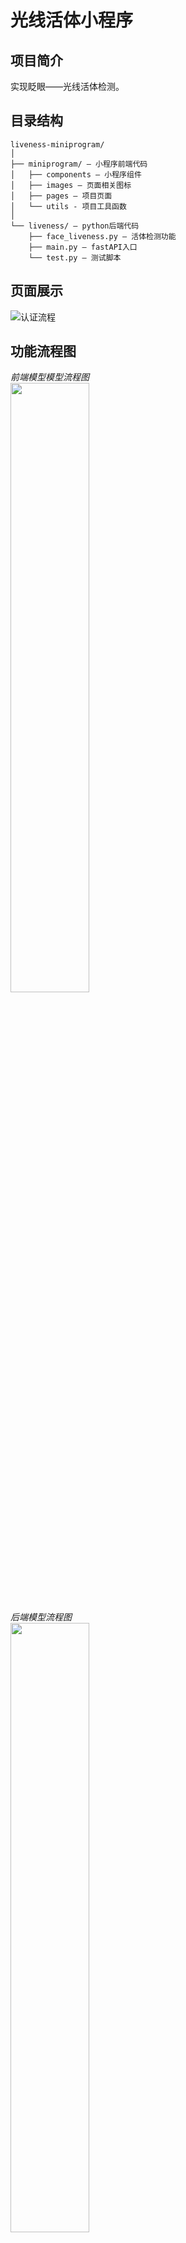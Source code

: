 # 光线活体小程序

## 项目简介

实现眨眼——光线活体检测。

## 目录结构
```
liveness-miniprogram/
│
├── miniprogram/ — 小程序前端代码
│   ├── components — 小程序组件 
│   ├── images — 页面相关图标
│   ├── pages — 项目页面
│   └── utils - 项目工具函数
│
└── liveness/ — python后端代码
    ├── face_liveness.py — 活体检测功能
    ├── main.py — fastAPI入口
    └── test.py — 测试脚本
```
## 页面展示
![认证流程](https://hckz-1259319636.cos.ap-guangzhou.myqcloud.com/imgs/blog/%E6%B4%BB%E4%BD%93%E5%B0%8F%E7%A8%8B%E5%BA%8F.png)

## 功能流程图
*前端模型模型流程图*  
<img src=https://hckz-1259319636.cos.ap-guangzhou.myqcloud.com/imgs/blog/%E6%B4%BB%E4%BD%93%E6%A3%80%E6%B5%8B%E5%89%8D%E7%AB%AF%E6%A8%A1%E5%9E%8B%E6%B5%81%E7%A8%8B%E5%9B%BE.png width=50% />

*后端模型流程图*  
<img src=https://hckz-1259319636.cos.ap-guangzhou.myqcloud.com/imgs/blog/%E6%B4%BB%E4%BD%93%E6%A3%80%E6%B5%8B%E5%90%8E%E7%AB%AF%E6%B5%81%E7%A8%8B%E5%9B%BE.png width=50% />

## 快速开始

要在本地运行光线活体小程序，请按照以下步骤操作：

1. 克隆仓库

   ```
   git clone https://github.com/MultiChen/liveness-miniprogram.git
   ```

2. 启动后台应用

   ```
   cd liveness-miniprogram/liveness
   pip install -r requirements.txt
   python main.py
   ```

3. 启动小程序
   - [打开微信开发者工具](https://developers.weixin.qq.com/miniprogram/dev/devtools/download.html)
   - 导入项目
   - 修改app.js中url为你本地ip
   - 启用真机调试-->选择局域网模式-->勾选不校验HTTPS证书
   


## 许可

[MIT](LICENSE) &copy; [MultiChen]
